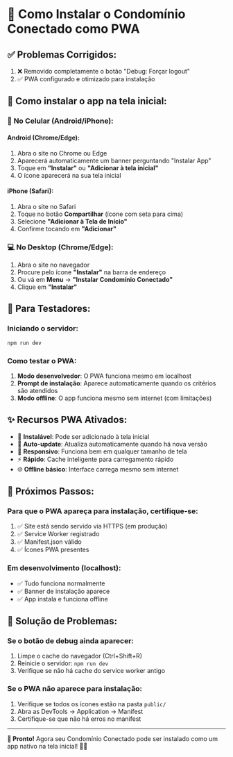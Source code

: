 # 📱 Como Instalar o Condomínio Conectado como PWA

## ✅ Problemas Corrigidos:
1. ❌ Removido completamente o botão "Debug: Forçar logout"
2. ✅ PWA configurado e otimizado para instalação

## 🚀 Como instalar o app na tela inicial:

### 📱 **No Celular (Android/iPhone):**

#### Android (Chrome/Edge):
1. Abra o site no Chrome ou Edge
2. Aparecerá automaticamente um banner perguntando "Instalar App"
3. Toque em **"Instalar"** ou **"Adicionar à tela inicial"**
4. O ícone aparecerá na sua tela inicial

#### iPhone (Safari):
1. Abra o site no Safari
2. Toque no botão **Compartilhar** (ícone com seta para cima)
3. Selecione **"Adicionar à Tela de Início"**
4. Confirme tocando em **"Adicionar"**

### 💻 **No Desktop (Chrome/Edge):**
1. Abra o site no navegador
2. Procure pelo ícone **"Instalar"** na barra de endereço
3. Ou vá em **Menu** → **"Instalar Condomínio Conectado"**
4. Clique em **"Instalar"**

## 🔧 Para Testadores:

### Iniciando o servidor:
```bash
npm run dev
```

### Como testar o PWA:
1. **Modo desenvolvedor**: O PWA funciona mesmo em localhost
2. **Prompt de instalação**: Aparece automaticamente quando os critérios são atendidos
3. **Modo offline**: O app funciona mesmo sem internet (com limitações)

## ✨ Recursos PWA Ativados:

- 📲 **Instalável**: Pode ser adicionado à tela inicial
- 🔄 **Auto-update**: Atualiza automaticamente quando há nova versão
- 📱 **Responsivo**: Funciona bem em qualquer tamanho de tela
- ⚡ **Rápido**: Cache inteligente para carregamento rápido
- 🌐 **Offline básico**: Interface carrega mesmo sem internet

## 🎯 Próximos Passos:

### Para que o PWA apareça para instalação, certifique-se:
1. ✅ Site está sendo servido via HTTPS (em produção)
2. ✅ Service Worker registrado
3. ✅ Manifest.json válido
4. ✅ Ícones PWA presentes

### Em desenvolvimento (localhost):
- ✅ Tudo funciona normalmente
- ✅ Banner de instalação aparece
- ✅ App instala e funciona offline

## 🐛 Solução de Problemas:

### Se o botão de debug ainda aparecer:
1. Limpe o cache do navegador (Ctrl+Shift+R)
2. Reinicie o servidor: `npm run dev`
3. Verifique se não há cache do service worker antigo

### Se o PWA não aparece para instalação:
1. Verifique se todos os ícones estão na pasta `public/`
2. Abra as DevTools → Application → Manifest
3. Certifique-se que não há erros no manifest

---

**🎉 Pronto!** Agora seu Condomínio Conectado pode ser instalado como um app nativo na tela inicial! 📱✨
